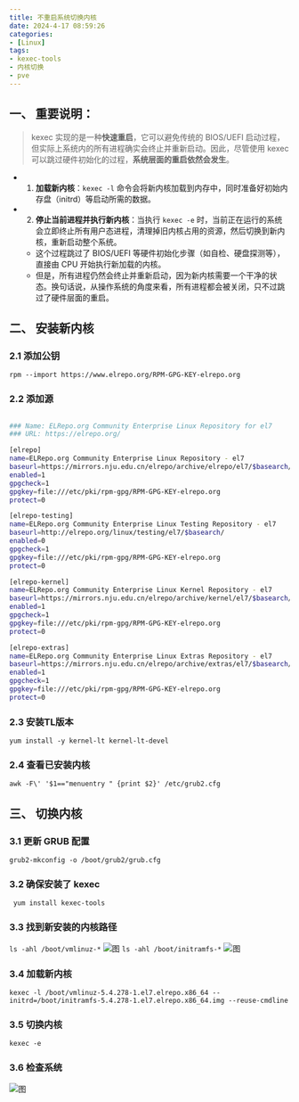 ```yaml
---
title: 不重启系统切换内核
date: 2024-4-17 08:59:26
categories: 
- [Linux]
tags: 
- kexec-tools
- 内核切换
- pve
---
```


## 一、 重要说明：

> kexec 实现的是一种**快速重启**，它可以避免传统的 BIOS/UEFI 启动过程，但实际上系统内的所有进程确实会终止并重新启动。因此，尽管使用 kexec 可以跳过硬件初始化的过程，**系统层面的重启依然会发生**。

- 1. **加载新内核**：`kexec -l` 命令会将新内核加载到内存中，同时准备好初始内存盘（initrd）等启动所需的数据。
- 2. **停止当前进程并执行新内核**：当执行 `kexec -e` 时，当前正在运行的系统会立即终止所有用户态进程，清理掉旧内核占用的资源，然后切换到新内核，重新启动整个系统。
  - 这个过程跳过了 BIOS/UEFI 等硬件初始化步骤（如自检、硬盘探测等），直接由 CPU 开始执行新加载的内核。
  - 但是，所有进程仍然会终止并重新启动，因为新内核需要一个干净的状态。换句话说，从操作系统的角度来看，所有进程都会被关闭，只不过跳过了硬件层面的重启。


## 二、 安装新内核

### 2.1 添加公钥
  ` rpm --import https://www.elrepo.org/RPM-GPG-KEY-elrepo.org `

### 2.2 添加源

  ``` bash
  
  ### Name: ELRepo.org Community Enterprise Linux Repository for el7
  ### URL: https://elrepo.org/
  
  [elrepo]
  name=ELRepo.org Community Enterprise Linux Repository - el7
  baseurl=https://mirrors.nju.edu.cn/elrepo/archive/elrepo/el7/$basearch/
  enabled=1
  gpgcheck=1
  gpgkey=file:///etc/pki/rpm-gpg/RPM-GPG-KEY-elrepo.org
  protect=0
  
  [elrepo-testing]
  name=ELRepo.org Community Enterprise Linux Testing Repository - el7
  baseurl=http://elrepo.org/linux/testing/el7/$basearch/
  enabled=0
  gpgcheck=1
  gpgkey=file:///etc/pki/rpm-gpg/RPM-GPG-KEY-elrepo.org
  protect=0
  
  [elrepo-kernel]
  name=ELRepo.org Community Enterprise Linux Kernel Repository - el7
  baseurl=https://mirrors.nju.edu.cn/elrepo/archive/kernel/el7/$basearch/
  enabled=1
  gpgcheck=1
  gpgkey=file:///etc/pki/rpm-gpg/RPM-GPG-KEY-elrepo.org
  protect=0
  
  [elrepo-extras]
  name=ELRepo.org Community Enterprise Linux Extras Repository - el7
  baseurl=https://mirrors.nju.edu.cn/elrepo/archive/extras/el7/$basearch/
  enabled=1
  gpgcheck=1
  gpgkey=file:///etc/pki/rpm-gpg/RPM-GPG-KEY-elrepo.org
  protect=0
  
  ```

### 2.3 安装TL版本

  ` yum install -y kernel-lt kernel-lt-devel `

### 2.4 查看已安装内核

  ` awk -F\' '$1=="menuentry " {print $2}' /etc/grub2.cfg `


## 三、 切换内核


### 3.1 更新 GRUB 配置

  ` grub2-mkconfig -o /boot/grub2/grub.cfg `


### 3.2 确保安装了 kexec

  ` yum install kexec-tools`

### 3.3 找到新安装的内核路径

  ` ls -ahl /boot/vmlinuz-* `
  ![图](/images/085.kexec.md.01.png)
  ` ls -ahl /boot/initramfs-* `
  ![图](/images/085.kexec.md.02.png)

### 3.4 加载新内核

  ` kexec -l /boot/vmlinuz-5.4.278-1.el7.elrepo.x86_64 --initrd=/boot/initramfs-5.4.278-1.el7.elrepo.x86_64.img --reuse-cmdline `

### 3.5 切换内核

  ` kexec -e `

### 3.6 检查系统

  ![图](/images/085.kexec.md.03.png)

